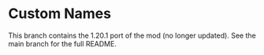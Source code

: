 # Custom Names

This branch contains the 1.20.1 port of the mod (no longer updated). See the main branch for the full README.
